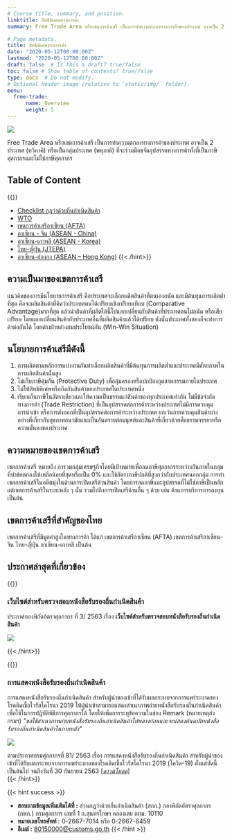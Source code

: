 ```yaml
---
# Course title, summary, and position.
linktitle: สิทธิพิเศษทางการค้า
summary: Free Trade Area หรือเขตการค้าเสรี เป็นการทำความตกลงทางการค้าของประเทศ อาจเป็น 2 ประเทศ (ทวิภาคี) หรือเป็นกลุ่มประเทศ (พหุภาคี) ที่จะร่วมมือขจัดอุปสรรคทางการค้าทั้งที่เป็นภาษีศุลกากรและไม่ใช่ภาษีศุลกากร

# Page metadata.
title: สิทธิพิเศษทางการค้า
date: "2020-05-12T00:00:00Z"
lastmod: "2020-05-12T00:00:00Z"
draft: false  # Is this a draft? true/false
toc: false # Show table of contents? true/false
type: docs  # Do not modify.
# Optional header image (relative to `static/img/` folder).
menu:
  free-trade:
      name: Overview   
      weight: 5
---
```




![](https://github.com/ecs-support/knowledge-center/raw/master/img/free-trade-area.png)

Free Trade Area หรือเขตการค้าเสรี เป็นการทำความตกลงทางการค้าของประเทศ อาจเป็น 2 ประเทศ (ทวิภาคี) หรือเป็นกลุ่มประเทศ (พหุภาคี) ที่จะร่วมมือขจัดอุปสรรคทางการค้าทั้งที่เป็นภาษีศุลกากรและไม่ใช่ภาษีศุลกากร

## Table of Content  

{{<hint  warning>}}

-   [Checklist กฎว่าด้วยถิ่นกำเนิดสินค้า](/knowledge-center/customs-clearance/docs/free-trade-area/checklist/)
-   [WTO](/knowledge-center/customs-clearance/docs/free-trade-area/wto/)
-   [เขตการค้าเสรีอาเซียน (AFTA)](/knowledge-center/customs-clearance/docs/free-trade-area/asean/)
-   [อาเซียน - จีน (ASEAN - China)](/knowledge-center/customs-clearance/docs/free-trade-area/acn/)
-   [อาเซียน-เกาหลี (ASEAN - Korea)](/knowledge-center/customs-clearance/docs/free-trade-area/ak/)
-   [ไทย-ญี่ปุ่น (JTEPA)](/knowledge-center/customs-clearance/docs/free-trade-area/jtepa/)
-   [อาเซียน-ฮ่องกง (ASEAN – Hong Kong)](/knowledge-center/customs-clearance/docs/free-trade-area/ahk/)
{{< /hint>}}

## ความเป็นมาของเขตการค้าเสรี
แนวคิดของการมีนโยบายการค้าเสรี คือประเทศจะเลือกผลิตสินค้าที่ตนเองถนัด และมีต้นทุนการผลิตต่ำที่สุด คือจะผลิตสินค้าที่คิดว่าประเทศตนได้เปรียบเชิงเปรียบเทียบ (Comparative Advantage)มากที่สุด แล้วนำสินค้าที่ผลิตได้นี้ไปแลกเปลี่ยนกับสินค้าที่ประเทศตนไม่ถนัด หรือเสียเปรียบ โดยแลกเปลี่ยนสินค้ากับประเทศอื่นที่ผลิตสินค้าแล้วได้เปรียบ ดังนั้นประเทศทั้งสองก็จะทำการค้าต่อกันได้ โดยต่างฝ่ายต่างสมประโยชน์กัน (Win-Win Situation)  

## นโยบายการค้าเสรีมีดังนี้

1.  การผลิตตามหลักการแบ่งงานกันทำเลือกผลิตสินค้าที่มีต้นทุนการผลิตต่ำและประเทศมีศักยภาพในการผลิตสินค้านั้นสูง
2.  ไม่เก็บภาษีคุ้มกัน (Protective Duty) เพื่อคุ้มครองหรือปกป้องอุตสาหกรรมภายในประเทศ
3.  ไม่ให้สิทธิพิเศษหรือกีดกันสินค้าของประเทศใดประเทศหนึ่ง
4.  เรียกเก็บภาษีในอัตราเดียวและให้ความเป็นธรรมแก่สินค้าของทุกประเทศเท่ากัน ไม่มีข้อจำกัดทางการค้า (Trade Restriction) ที่เป็นอุปสรรคต่อการค้าระหว่างประเทศไม่มีการควบคุมการนำเข้า หรือการส่งออกที่เป็นอุปสรรคต่อการค้าระหว่างประเทศ ยกเว้นการควบคุมสินค้าบางอย่างที่เกี่ยวกับสุขภาพอนามัยและเป็นอันตรายต่อมนุษย์และสินค้าที่เกี่ยวด้วยศีลธรรมจรรยาหรือความมั่นคงของประเทศ

  
## ความหมายของเขตการค้าเสรี
เขตการค้าเสรี หมายถึง การวมกลุ่มเศรษฐกิจโดยมีเป้าหมายเพื่อลดภาษีศุลกากรระหว่างกันภายในกลุ่ม ที่ทำข้อตกลงให้เหลือน้อยที่สุดหรือเป็น 0% และใช้อัตราภาษีปกติที่สูงกว่ากับประเทศนอกกลุ่ม การทำเขตการค้าเสรีในอดีตมุ่งในด้านการเปิดเสรีด้านสินค้า โดยการลดภาษีและอุปสรรคที่ไม่ใช่ภาษีเป็นหลักแต่เขตการค้าเสรีในระยะหลัง ๆ นั้น รวมไปถึงการเปิดเสรีด้านอื่น ๆ ด้วย เช่น ด้านการบริการการลงทุน เป็นต้น  
  
## เขตการค้าเสรีที่สำคัญของไทย
เขตการค้าเสรีที่มีมูลค่าสูงในทางการค้า ได้แก่ เขตการค้าเสรีอาเซียน (AFTA) เขตการค้าเสรีอาเซียน-จีน ไทย-ญี่ปุ่น อาเซียน-เกาหลี เป็นต้น

## ประกาศล่าสุดที่เกี่ยวข้อง

{{<hint warning>}}

### เว็บไซต์สำหรับตรวจสอบหนังสือรับรองถิ่นกำเนิดสินค้า

ประกาศกองพิกัดอ้ตราศุลกากร ที่ 3/ 2563 เรื่อง **เว็บไซต์สำหรับตรวจสอบหนังสือรับรองถิ่นกำเนิดสินค้า**

![](img/website_check_CO_.jpg)

{{< /hint>}}



{{<hint danger>}}
### การแสดงหนังสือรับรองถิ่นกำเนิดสินค้า 

การแสดงหนังสือรับรองถิ่นกำเนิดสินค้า สำหรับผู้นำของเข้าที่ได้รับผลกระทบจากการแพร่ระบาดของโรคติดเชื้อไวรัสโคโรนา 2019 ให้ผู้นำเข้าสามารถแสดงสำเนาภาพถ่ายหนังสือรับรองถิ่นกำเนิดสินค้าเพื่อใช้ในการปฏิบัติพิธีการศุลกากรได้ โดยให้เพิ่มการระบุข้อความในช่อง Remark (หมายเหตุส่งกรมฯ) *"ขอใช้สำเนาภาพถ่ายหนังสือรับรองถิ่นกำเนิดสินค้าไปพลางก่อนและจะแสดงต้นฉบับหนังสือรับรองถิ่นกำเนิดสินค้าในภายหลัง"*

![](https://github.com/ecs-support/knowledge-center/raw/master/img/announce/covid-19/fta-detail.jpg)

ตามประกาศกรมศุลกากรที่ 81/ 2563 เรื่อง การแสดงหนังสือรับรองถิ่นกำเนิดสินค้า สำหรับผู้นำของเข้าที่ได้รับผลกระทบจากการแพร่ระบาดของโรคติดเชื้อไวรัสโคโรนา 2019 (โควิด-19) ตั้งแต่บัดนี้เป็นต้นไป จนถึงวันที่ 30 กันยายน 2563 [[*ดาวน์โหลด*]](http://www.customs.go.th/cont_strc_download_with_docno_date.php?lang=th&top_menu=menu_homepage&current_id=14232832414a505f4a464b47464a4f)  
{{< /hint>}}



{{< hint success >}}
- **สอบถามข้อมูลเพิ่มเติมได้ที่ :** ส่วนกฎว่าด้วยถิ่นกำเนิดสินค้า (สกก.) กองพิกัดอัตราศุลกากร (กพก.) 
กรมศุลกากร เลขที่ 1 ถ.สุนทรโกษา คลองเตย กทม. 10110  
- **หมายเลขโทรศัพท์ :** 0-2667-7014 หรือ 0-2667-6459  
- **อีเมล์ :** 80150000@customs.go.th
{{< /hint >}}